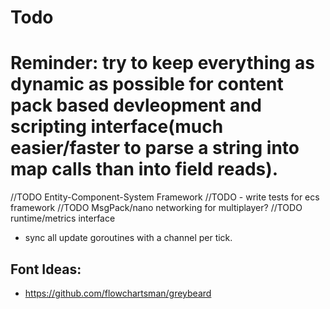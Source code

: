# Todo

# Reminder: try to keep everything as dynamic as possible for content pack based devleopment and scripting interface(much easier/faster to parse a string into map calls than into field reads).

//TODO Entity-Component-System Framework
  //TODO - write tests for ecs framework
//TODO MsgPack/nano networking for multiplayer?
//TODO runtime/metrics interface

- sync all update goroutines with a channel per tick.



## Font Ideas:
- https://github.com/flowchartsman/greybeard
